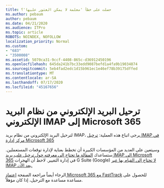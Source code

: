```yaml
---
title: حصلت على خطأ 'معلمة لا يمكن العثور عليها'؟
ms.author: pebaum
author: pebaum
ms.date: 04/21/2020
ms.audience: ITPro
ms.topic: article
ROBOTS: NOINDEX, NOFOLLOW
localization_priority: Normal
ms.custom:
- "683"
- "3500008"
ms.assetid: 5070ca31-9ccf-4408-865c-d36912450196
ms.openlocfilehash: 645da241b7bc33edd9087befd1a4fa9b19034874
ms.sourcegitcommit: 5eb4fad2edc1d15b961ec1e46ef78b39175dffed
ms.translationtype: MT
ms.contentlocale: ar-SA
ms.lasthandoff: 07/17/2020
ms.locfileid: "45167656"
---
```

# <a name="migrating-email-from-imap-email-system-to-microsoft-365"></a>ترحيل البريد الإلكتروني من نظام البريد الإلكتروني IMAP إلى Microsoft 365

لترحيل البريد الإلكتروني من نظام بريد IMAP، يرجى اتباع هذه العملية: [ترحيل IMAP في مركز إدارة Microsoft 365](https://docs.microsoft.com/Exchange/mailbox-migration/migrating-imap-mailboxes/imap-migration-in-the-admin-center)
  
وسيتعين على العديد من المؤسسات الكبيرة أن تخطط بعناية لإدارة توقعات المستعملين. ستساعدك [المقالة ما تحتاج إلى معرفته حول ترحيل علب بريد IMAP إلى Microsoft 365](https://docs.microsoft.com/Exchange/mailbox-migration/migrating-imap-mailboxes/migrating-imap-mailboxes) في إدارة التغيير. لاحظ أن الهجرات G Suite (Google) [لا تحتاج إلى القيام بها عبر IMAP بعد الآن.](https://docs.microsoft.com/Exchange/mailbox-migration/perform-g-suite-migration)

الرجاء أيضاً مراجعة الصفحة [اعتماد Microsoft 365 مع FastTrack](https://www.microsoft.com/fasttrack/microsoft-365/office-365) للحصول على مساعدة مساعدة مع الترحيل، إذا كان مؤهلاً.
  
